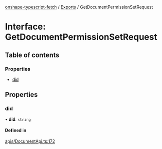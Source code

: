 [onshape-typescript-fetch](../README.md) / [Exports](../modules.md) / GetDocumentPermissionSetRequest

# Interface: GetDocumentPermissionSetRequest

## Table of contents

### Properties

- [did](GetDocumentPermissionSetRequest.md#did)

## Properties

### did

• **did**: `string`

#### Defined in

[apis/DocumentApi.ts:172](https://github.com/toebes/onshape-typescript-fetch/blob/3e11ae1/apis/DocumentApi.ts#L172)
